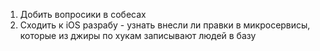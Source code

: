 1. Добить вопросики в собесах
2. Сходить к iOS разрабу - узнать внесли ли правки в микросервисы, которые из джиры по хукам записывают людей в базу


